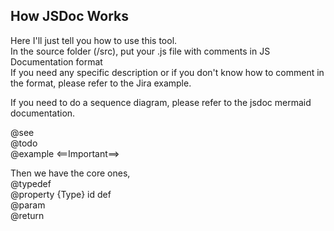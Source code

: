 ## How JSDoc Works

Here I'll just tell you how to use this tool.  
In the source folder (/src), put your .js file with comments in JS Documentation format  
If you need any specific description or if you don't know how to comment in the format, please refer to the Jira example.  

If you need to do a sequence diagram, please refer to the jsdoc mermaid documentation.  

@see   
@todo  
@example <==Important==>  

Then we have the core ones,  
@typedef  
@property {Type} id def  
@param  
@return  
